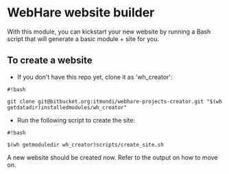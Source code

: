 # WebHare website builder

With this module, you can kickstart your new website by running a Bash script that will generate a basic module + site for you.

## To create a website

* If you don't have this repo yet, clone it as 'wh_creator':

```
#!bash

git clone git@bitbucket.org:itmundi/webhare-projects-creator.git "$(wh getdatadir)installedmodules/wh_creator"

```

* Run the following script to create the site:


```
#!bash

$(wh getmoduledir wh_creator)scripts/create_site.sh

```

A new website should be created now. Refer to the output on how to move on.